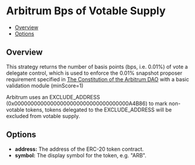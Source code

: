 # Arbitrum Bps of Votable Supply

- [Overview](#overview)
- [Options](#options)


## Overview

This strategy returns the number of basis points (bps, i.e. 0.01%) of vote a delegate control, which is used to enforce the 0.01% snapshot proposer requirement specified in [The Constitution of the Arbitrum DAO](https://docs.arbitrum.foundation/dao-constitution) with a basic validation module (minScore=1)

Arbitrum uses an EXCLUDE_ADDRESS (0x00000000000000000000000000000000000A4B86) to mark non-votable tokens, tokens delegated to the EXCLUDE_ADDRESS will be excluded from votable supply. 

## Options

- **address:** The address of the ERC-20 token contract.
- **symbol:** The display symbol for the token, e.g. "ARB".
